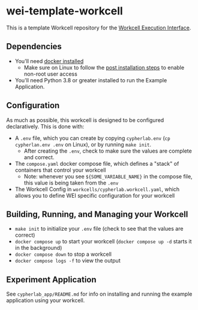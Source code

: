 # wei-template-workcell

This is a template Workcell repository for the [Workcell Execution Interface](https://github.com/AD-SDL/wei).

## Dependencies

- You'll need [docker installed](https://docs.docker.com/engine/install/)
    - Make sure on Linux to follow the [post installation steps](https://docs.docker.com/engine/install/linux-postinstall/) to enable non-root user access
- You'll need Python 3.8 or greater installed to run the Example Application.

## Configuration

As much as possible, this workcell is designed to be configured declaratively. This is done with:

- A `.env` file, which you can create by copying `cypherlab.env` (`cp cypherlan.env .env` on Linux), or by running `make init`.
    - After creating the `.env`, check to make sure the values are complete and correct.
- The `compose.yaml` docker compose file, which defines a "stack" of containers that control your workcell
    - Note: whenever you see `${SOME_VARIABLE_NAME}` in the compose file, this value is being taken from the `.env`
- The Workcell Config in `workcells/cypherlab.workcell.yaml`, which allows you to define WEI specific configuration for your workcell

## Building, Running, and Managing your Workcell

- `make init` to initialize your `.env` file (check to see that the values are correct)
- `docker compose up` to start your workcell (`docker compose up -d` starts it in the background)
- `docker compose down` to stop a workcell
- `docker compose logs -f` to view the output

## Experiment Application

See `cypherlab_app/README.md` for info on installing and running the example application using your workcell.
